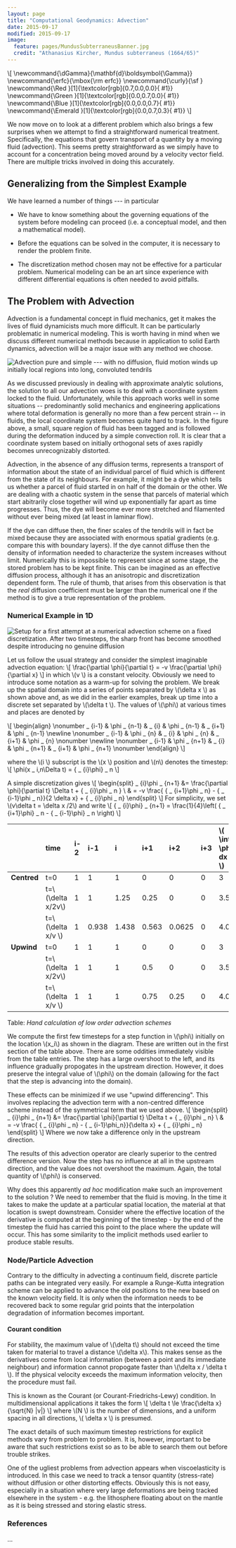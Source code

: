 ```yaml
---
layout: page
title: "Computational Geodynamics: Advection"
date: 2015-09-17
modified: 2015-09-17
image:
  feature: pages/MundusSubterraneusBanner.jpg
  credit: "Athanasius Kircher, Mundus subterraneus (1664/65)"
---
```



\\[
\newcommand{\dGamma}{\mathbf{d}\boldsymbol{\Gamma}}
\newcommand{\erfc}{\mbox{\rm erfc}}
\newcommand{\curly}{\sf }
\newcommand{\Red     }[1]{\textcolor[rgb]{0.7,0.0,0.0}{ #1}}
\newcommand{\Green   }[1]{\textcolor[rgb]{0.0,0.7,0.0}{ #1}}
\newcommand{\Blue    }[1]{\textcolor[rgb]{0.0,0.0,0.7}{ #1}}
\newcommand{\Emerald }[1]{\textcolor[rgb]{0.0,0.7,0.3}{ #1}}
\\]

We now move on to look at a different problem which also brings a few surprises when we attempt to find a straightforward numerical treatment. Specifically, the equations that govern transport of a quantity by a moving fluid (advection). This seems pretty straightforward as we simply have to account for a concentration being moved around by a velocity vector field. There are multiple tricks involved in doing this accurately.

## Generalizing from the Simplest Example

We have learned a number of things --- in particular

 - We have to know something about the governing equations of the system before modeling can proceed (i.e. a conceptual model, and then a mathematical model).

 - Before the equations can be solved in the computer, it is necessary to render the problem finite.

 - The discretization method chosen may not be effective for a particular problem. Numerical modeling can be an art since experience with different differential equations is often needed to avoid pitfalls.


## The Problem with Advection

Advection is a fundamental concept in fluid mechanics, get it makes the lives of fluid dynamicists much more difficult. It can be particularly problematic in numerical modeling. This is worth having in mind when we discuss different numerical methods because in application to solid Earth dynamics, advection will be a major issue with any method we choose.

![Advection pure and simple --- with no diffusion, fluid motion winds up initially local regions into long, convoluted tendrils][advection]

[advection]: ../Diagrams/advect_mix1.png

As we discussed previously in dealing with approximate analytic solutions, the solution to all our advection woes is to deal with a coordinate system locked to the fluid. Unfortunately, while this approach works well in some situations -- predominantly solid mechanics and engineering applications where total deformation is generally no more than a few percent strain -- in fluids, the local coordinate system becomes quite hard to track. In the figure above, a small, square region of fluid has been tagged and is followed during the deformation induced by a simple convection roll. It is clear that a coordinate system based on initially orthogonal sets of axes rapidly becomes unrecognizably distorted.

Advection, in the absence of any diffusion terms, represents a transport of information about the state of an individual parcel of fluid which is different from the state of its neighbours. For example, it might be a dye which tells us whether a parcel of fluid started in on half of the domain or the other. We are dealing with a chaotic system in the sense that parcels of material which start abitrarily close together will wind up exponentially far apart as time progresses. Thus, the dye will become ever more stretched and filamented without ever being mixed (at least in laminar flow).

If the dye can diffuse then, the finer scales of the tendrils will in fact be mixed because they are associated with enormous spatial gradients (e.g. compare this with boundary layers). If the dye cannot diffuse then the density of information needed to characterize the system increases without limit. Numerically this is impossible to represent since at some stage, the stored problem has to be kept finite.  This can be imagined as an effective diffusion process, although it has an anisotropic and discretization dependent form.  The rule of thumb, that arises from this observation is that the _real_ diffusion coefficient must be larger than the numerical one if the method is to give a true representation of the problem.

### Numerical Example in 1D

![Setup for a first attempt at a numerical advection scheme on a fixed discretization. After two timesteps, the sharp front has become smoothed despite introducing no genuine diffusion][advection2]

[advection2]: ../Diagrams/eul_adv1.png


Let us follow the usual strategy and consider the simplest imaginable advection equation:
\\[
    \frac{\partial \phi}{\partial t} = -v \frac{\partial \phi}{\partial x}
\\]
in which \\(v \\) is a constant velocity. Obviously we need to introduce some notation as a warm-up for solving the problem. We break up the spatial domain into a series of points separated by \\(\delta x \\) as shown above and, as we did in the earlier examples, break up time into a discrete set separated by \\(\delta t \\).
The values of \\(\phi\\) at various times and places are denoted by

\\[
    \begin{align}
        \nonumber
         _ {i-1} & \phi _ {n-1} & _ {i} & \phi _ {n-1} & _ {i+1} & \phi _ {n-1}  \newline \nonumber
         _ {i-1} & \phi _ {n}   & _ {i} & \phi _ {n}   & _ {i+1} & \phi _ {n}   \nonumber \newline \nonumber
         _ {i-1} & \phi _ {n+1} & _ {i} & \phi _ {n+1} & _ {i+1} & \phi _ {n+1}
         \nonumber
    \end{align}
\\]

where the \\(i \\) subscript is the \\(x \\) position and \\(n\\) denotes the timestep:
\\[
    \phi(x _ i,n\Delta t) = { _ {i}\phi} _ n
\\]

A simple discretization gives
\\[
\begin{split}
_ {i}\phi _ {n+1} &= \frac{\partial \phi}{\partial t} \Delta t + { _ {i}\phi _ n } \\
            & = -v \frac{ { _ {i+1}\phi _ n} - { _ {i-1}\phi _ n}}{2 \delta x} + { _ {i}\phi _ n}
\end{split}
\\]
For simplicity, we set \\(v\delta t = \delta x /2\\) and write
\\[
    { _ {i}\phi} _ {n+1} = \frac{1}{4}\left(  { _ {i+1}\phi} _ n - { _ {i-1}\phi} _ n \right)
\\]


|   |  time  | i-2 | i-1 | i | i+1 | i+2 | i+3 | \\( \int \phi dx \\) |
|:--- |:--- |:--- |:--- |:--- |:--- |:--- |:--- |:--- |
|**Centred** | t=0                 | 1 | 1      | 1     | 0     | 0      | 0     | 3   |
|            | t=\\(\delta x/2v\\) | 1 | 1      | 1.25  | 0.25  | 0      | 0     | 3.5 |
|            | t=\\(\delta x/v \\) | 1 | 0.938  | 1.438 | 0.563 | 0.0625 | 0     | 4.0 |
| **Upwind** | t=0                 | 1 | 1      | 1     | 0     | 0      | 0     | 3   |
|            | t=\\(\delta x/2v\\) | 1 | 1      | 1     | 0.5   | 0      | 0     | 3.5 |
|            | t=\\(\delta x/v \\) | 1 | 1      | 1     | 0.75  | 0.25   | 0     | 4.0 |

Table: _Hand calculation of low order advection schemes_

We compute the first few timesteps for a step function in \\(\phi\\) initially on the location \\(x_i\\) as shown in the diagram. These are written out in the first section of the table above. There are some oddities immediately visible from the table entries. The step has a large overshoot to the left, and its influence gradually propogates in the upstream direction. However, it does preserve the integral value of \\(\phi\\) on the domain (allowing for the fact that the step is advancing into the domain).

These effects can be minimized if we use "upwind differencing". This involves replacing the advection term with a non-centred difference scheme instead of the symmetrical term that we used above.
\\[
\begin{split}
_ {i}\phi _ {n+1} &= \frac{\partial \phi}{\partial t} \Delta t + { _  {i}\phi _ n} \\
            & = -v \frac{ { _ {i}\phi _ n} - { _ {i-1}\phi_n}}{\delta x} + { _ {i}\phi _ n}
\end{split}
\\]
Where we now take a difference only in the upstream direction.

The results of this advection operator are clearly superior to the centred difference version. Now the step has no influence at all in the upstream direction, and the value does not overshoot the maximum. Again, the total quantity of \\(\phi\\) is conserved.

Why does this apparently _ad hoc_ modification make such an improvement to the solution ?  We need to remember that the fluid is moving. In the time it takes to make the update at a particular spatial location, the material at that location is swept downstream. Consider where the effective location of the derivative is computed at the beginning of the timestep - by the end of the timestep the fluid has carried this point to the place where the update will occur.  This has some similarity to the implicit methods used earlier to produce stable results.

### Node/Particle Advection

Contrary to the difficulty in advecting a continuum field, discrete particle paths can be integrated very easily. For example a Runge-Kutta integration scheme can be applied to advance the old positions to the new based on the known velocity field. It is only when the information needs to be recovered back to some regular grid points that the interpolation degradation of information becomes important.

#### Courant condition

For stability, the maximum value of \\(\delta t\\) should not exceed the time taken for material to travel a distance \\(\delta x\\). This makes sense as the derivatives come from local information (between a point and its immediate neighbour) and information cannot propogate faster than \\(\delta x / \delta t \\). If the physical velocity exceeds the maximum information velocity, then the procedure must fail.

This is known as the Courant (or Courant-Friedrichs-Lewy) condition. In multidimensional applications it takes the form
\\[
    \delta t \le \frac{\delta x}{\sqrt{N} |v|}
\\]
where \\(N \\) is the number of dimensions, and a uniform spacing in all directions, \\( \delta x \\) is presumed.

The exact details of such maximum timestep restrictions for explicit methods vary from problem to problem. It is, however, important to be aware that such restrictions exist so as to be able to search them out before trouble strikes.

One of the ugliest problems from advection appears when viscoelasticity is introduced. In this case we need to track a tensor quantity (stress-rate) without diffusion or other distorting effects.  Obviously this is not easy, especially in a situation where very large deformations are being tracked elsewhere in the system - e.g. the lithosphere floating about on the mantle as it is being stressed and storing elastic stress.

### References

...
